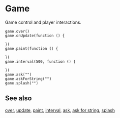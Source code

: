 # Game

Game control and player interactions.

```cards
game.over()
game.onUpdate(function () {
	
})
game.paint(function () {
	
})
game.interval(500, function () {
	
})
game.ask("")
game.askForString("")
game.splash("")
```

## See also

[over](/reference/game/over),
[update](/reference/game/update),
[paint](/reference/game/paint),
[interval](/reference/game/interval),
[ask](/reference/game/set-life),
[ask for string](/reference/game/ask-for-string),
[splash](/reference/game/splash)

